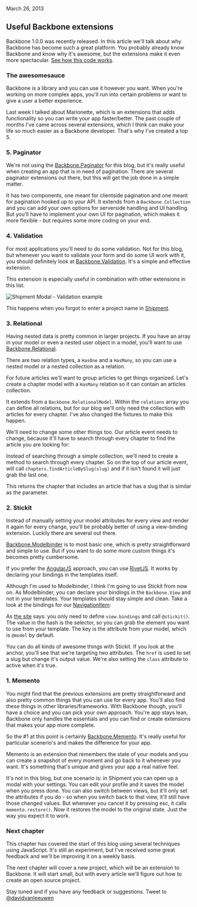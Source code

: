 <time>March 26, 2013</time> 

Useful Backbone extensions
--------

Backbone 1.0.0 was recently released. In this article we'll talk about why Backbone has become such a great platform. You probably already know Backbone and know why it's awesome, but the extensions make it even more spectacular. [See how this code works](https://github.com/davidvanleeuwen/blog).

### The awesomesauce ###

Backbone is a library and you can use it however you want. When you're working on more complex apps, you'll run into certain problems or want to give a user a better experience. 

Last week I talked about Marionette, which is an extensions that adds functionality so you can write your app faster/better. The past couple of months I've came across several extensions, which I think can make your life so much easier as a Backbone developer. That's why I've created a top 5.

### 5. Paginator ###

We're not using the [Backbone.Paginator](https://github.com/addyosmani/backbone.paginator) for this blog, but it's really useful when creating an app that is in need of pagination. There are several paginator extensions out there, but this will get the job done in a simple matter.

It has two components, one meant for clientside pagination and one meant for pagination hooked up to your API. It extends from a `Backbone.Collection` and you can add your own options for serverside handling and UI handling. But you'll have to implement your own UI for pagination, which makes it more flexible - but requires some more coding on your end.

### 4. Validation ###

For most applications you'll need to do some validation. Not for this blog, but whenever you want to validate your form and do some UI work with it, you should definitely look at [Backbone.Validation](https://github.com/thedersen/backbone.validation). It's a simple and effective extension.

This extension is especially useful in combination with other extensions in this list.

<img src="/images/shipment_modal_validation.png" alt="Shipment Modal - Validation example" />

This happens when you forgot to enter a project name in [Shipment](http://shipmentapp.com).

### 3. Relational ###

Having nested data is pretty common in larger projects. If you have an array in your model or even a nested user object in a model, you'll want to use [Backbone.Relational](http://backbonerelational.org/).

There are two relation types, a `HasOne` and a `HasMany`, so you can use a nested model or a nested collection as a relation.

For future articles we'll want to group articles to get things organized. Let's create a chapter model with a `HasMany` relation so it can contain an articles collection.

<code data-gist="https://gist.github.com/5241820.json"></code>

It extends from a `Backbone.RelationalModel`. Within the `relations` array you can define all relations, but for our blog we'll only need the collection with articles for every chapter. I've also changed the fixtures to make this happen.

We'll need to change some other things too. Our article event needs to change, because it'll have to search through every chapter to find the article you are looking for:

<code data-gist="https://gist.github.com/5241905.json"></code>

Instead of searching through a simple collection, we'll need to create a method to search through every chapter. So on the top of our article event, will call `chapters.findArticleBySlug(slug)` and if it isn't found it will just grab the last one.

<code data-gist="https://gist.github.com/5241925.json"></code>

This returns the chapter that includes an article that has a slug that is similar as the parameter.

### 2. Stickit ###

Instead of manually setting your model attributes for every view and render it again for every change, you'll be probably better of using a view-binding extension. Luckily there are several out there.

 [Backbone.Modelbinder](https://github.com/theironcook/Backbone.ModelBinder) is to most basic one, which is pretty straightforward and simple to use. But if you want to do some more custom things it's becomes pretty cumbersome.

If you prefer the [AngularJS](http://angularjs.org/) approach, you can use [RivetJS](http://rivetsjs.com/). It works by declaring your bindings in the templates itself.

Although I'm used to Modelbinder, I think I'm going to use Stickit from now on. As Modelbinder, you can declare your bindings in the `Backbone.View` and not in your templates. Your templates should stay simple and clean. Take a look at the bindings for our [NavigationItem](https://github.com/davidvanleeuwen/blog/blob/master/src/scripts/views/navigation_item.coffee):

<code data-gist="https://gist.github.com/5241490.json"></code>

As [the site](http://nytimes.github.com/backbone.stickit/) says: you only need to define `view.bindings` and call `@stickit()`. The value in the hash is the selector, so you can grab the element you want to use from your template. The key is the attribute from your model, which is `@model` by default.

You can do all kinds of awesome things with Stickit. If you look at the anchor, you'll see that we're targeting two attributes. The `href` is used to set a slug but change it's output value. We're also setting the `class` attribute to active when it's true.


### 1. Memento ###

You might find that the previous extensions are pretty straightforward and also pretty common things that you can use for every app. You'll also find these things in other libraries/frameworks. With Backbone though, you'll have a choice and you can pick your own approach. You're app stays lean, Backbone only handles the essentials and you can find or create extensions that makes your app more complete.

So the #1 at this point is certainly [Backbone.Memento](https://github.com/derickbailey/backbone.memento). It's really useful for particular scenerio's and makes the difference for your app.

Memento is an extension that remembers the state of your models and you can create a snapshot of every moment and go back to it whenever you want. It's something that's unique and gives your app a real native feel.

It's not in this blog, but one scenario is: in Shipment you can open up a modal with your settings. You can edit your profile and it saves the model when you press done. You can also switch between views, but it'll only set the attributes if you do - so when you switch back to that view, it'll still have those changed values. But whenever you cancel it by pressing esc, it calls `memento.restore()`. Now it restores the model to the original state. Just the way you expect it to work.

### Next chapter ###

This chapter has covered the start of this blog using several techniques using JavaScript. It's still an experiment, but I've received some great feedback and we'll be improving it on a weekly basis.

The next chapter will cover a new project, which will be an extension to Backbone. It will start small, but with every article we'll figure out how to create an open source project.

Stay tuned and if you have any feedback or suggestions. Tweet to [@davidvanleeuwen](https://twitter.com/davidvanleeuwen)

